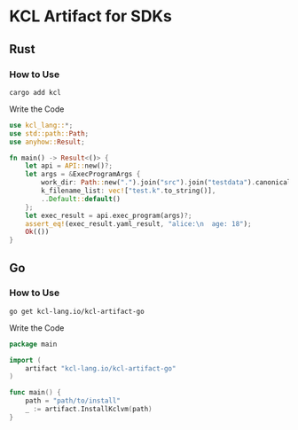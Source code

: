 # KCL Artifact for SDKs

## Rust

### How to Use

```shell
cargo add kcl
```

Write the Code

```rust
use kcl_lang::*;
use std::path::Path;
use anyhow::Result;

fn main() -> Result<()> {
    let api = API::new()?;
    let args = &ExecProgramArgs {
        work_dir: Path::new(".").join("src").join("testdata").canonicalize().unwrap().display().to_string(),
        k_filename_list: vec!["test.k".to_string()],
        ..Default::default()
    };
    let exec_result = api.exec_program(args)?;
    assert_eq!(exec_result.yaml_result, "alice:\n  age: 18");
    Ok(())
}
```

## Go

### How to Use

```shell
go get kcl-lang.io/kcl-artifact-go
```

Write the Code

```go
package main

import (
	artifact "kcl-lang.io/kcl-artifact-go"
)

func main() {
    path = "path/to/install"
    _ := artifact.InstallKclvm(path)
}
```
